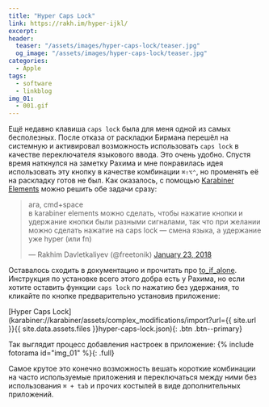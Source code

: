 ```yaml
---
title: "Hyper Caps Lock"
link: https://rakh.im/hyper-ijkl/
excerpt:
header:
  teaser: "/assets/images/hyper-caps-lock/teaser.jpg"
  og_image: "/assets/images/hyper-caps-lock/teaser.jpg"
categories:
  - Apple
tags:
  - software
  - linkblog
img_01:
  - 001.gif
---
```


Ещё недавно клавиша <code>caps lock</code> была для меня одной из самых бесполезных. После отказа от раскладки Бирмана перешёл на системную и активировал возможность использовать <code>caps lock</code> в качестве переключателя языкового ввода. Это очень удобно. Спустя время наткнулся на заметку Рахима и мне понравилась идея использовать эту кнопку в качестве комбинации <code>⌘⇧⌥⌃</code>, но променять её на раскладку готов не был. Как оказалось, с помощью [Karabiner Elements](https://pqrs.org/osx/karabiner/) можно решить обе задачи сразу:

<blockquote class="twitter-tweet" data-lang="en"><p lang="ru" dir="ltr">ага, cmd+space<br>в karabiner elements можно сделать, чтобы нажатие кнопки и удержание кнопки были разными сигналами, так что при желании можно сделать нажатие на caps lock — смена языка, а удержание уже hyper (или fn)</p>&mdash; Rakhim Davletkaliyev (@freetonik) <a href="https://twitter.com/freetonik/status/955851108873854976?ref_src=twsrc%5Etfw">January 23, 2018</a></blockquote>
<script async src="https://platform.twitter.com/widgets.js" charset="utf-8"></script>

Оставалось сходить в документацию и прочитать про [to_if_alone](https://pqrs.org/osx/karabiner/json.html#to-if-alone). Инструкция по установке всего этого добра есть у Рахима, но если хотите оставить функции <code>caps lock</code> по нажатию без удержания, то кликайте по кнопке предварительно установив приложение:

[Hyper Caps Lock](karabiner://karabiner/assets/complex_modifications/import?url={{ site.url }}{{ site.data.assets.files }}hyper-caps-lock.json){: .btn .btn--primary}

Так выглядит процесс добавления настроек в приложение:
{% include fotorama id="img_01" %}{: .full}

Самое крутое это конечно возможность вешать короткие комбинации на часто используемые приложения и переключаться между ними без использования <code>⌘ + tab</code> и прочих костылей в виде дополнительных приложений.
